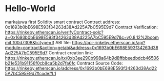 # Hello-World
markajuwa first Solidity smart contract
Contract address: 0x1693b0bE698E593f34263d38Ad225A7bC595E9d7
Contract Verification: https://rinkeby.etherscan.io/verifyContract-solc?a=0x1693b0bE698E593f34263d38Ad225A7bC595E9d7&c=v0.8.12%2bcommit.f00d7308&lictype=3
ABI file: https://api-rinkeby.etherscan.io/api?module=contract&action=getabi&address=0x1693b0bE698E593f34263d38Ad225A7bC595E9d7
Contract creation link: https://rinkeby.etherscan.io/tx/0xb3ee290b998a64b9d8ffbbeedbdcb46506b21e531b91156f0cb8ca5b2d7fa6fc
Contract Source Code: https://rinkeby.etherscan.io/address/0x1693b0bE698E593f34263d38Ad225A7bC595E9d7#code#L1
